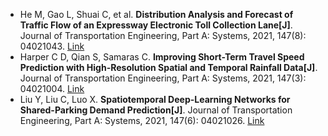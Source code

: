 * He M, Gao L, Shuai C, et al. <b>Distribution Analysis and Forecast of Traffic Flow of an Expressway Electronic Toll Collection Lane[J]</b>. Journal of Transportation Engineering, Part A: Systems, 2021, 147(8): 04021043. [Link](https://ascelibrary.org/doi/abs/10.1061/JTEPBS.0000552)
* Harper C D, Qian S, Samaras C. <b>Improving Short-Term Travel Speed Prediction with High-Resolution Spatial and Temporal Rainfall Data[J]</b>. Journal of Transportation Engineering, Part A: Systems, 2021, 147(3): 04021004. [Link](https://ascelibrary.org/doi/abs/10.1061/JTEPBS.0000504)
* Liu Y, Liu C, Luo X. <b>Spatiotemporal Deep-Learning Networks for Shared-Parking Demand Prediction[J]</b>. Journal of Transportation Engineering, Part A: Systems, 2021, 147(6): 04021026. [Link](https://ascelibrary.org/doi/abs/10.1061/JTEPBS.0000522)